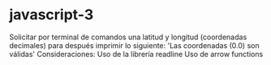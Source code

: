 # javascript-3
Solicitar por terminal de comandos una latitud y longitud (coordenadas decimales) para después imprimir lo siguiente: 'Las coordenadas (0.0) son válidas' Consideraciones: Uso de la librería readline Uso de arrow functions
